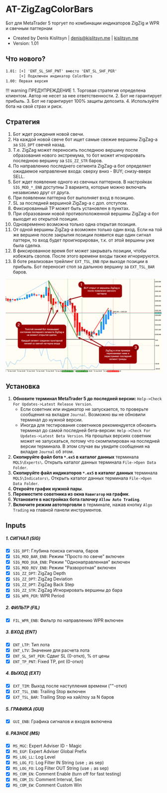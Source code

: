 # AT-ZigZagColorBars
Бот для MetaTrader 5 торгует по комбинации индикаторов ZigZig и WPR и свечным паттернам

* Created by Denis Kislitsyn | denis@kislitsyn.me | [kislitsyn.me](https://kislitsyn.me/personal/algo)
* Version: 1.01

## Что нового?
```
1.01: [+] 'ENT_SL_SHF_PNT' вместо 'ENT_SL_SHF_PER'
      [+] Подключен индикатор ColorBars
1.00: Первая версия
```

!!! warning ПРЕДУПРЕЖДЕНИЕ
    1. Торговая стратегия определена клиентом. Автор не несет за нее ответственности.
    2. Бот не гарантирует прибыль.
    3. Бот не гарантирует 100% защиты депозита.
    4. Используйте бота на свой страх и риск.

## Стратегия

1. Бот ждет рождения новой свечи.
2. На каждой новой свече бот ищет самые свежие вершины ZigZag-а за `SIG_DPT` свечей назад.
3. Т.е. ZigZag может переносить последнюю вершину после образования нового экстремума, то бот может игнорировать последнюю вершину за `SIG_ZZ_STR` баров.
4. По направлению последнего сегмента ZigZag-а бот определяет ожидаемое направление входа: сверху вниз - BUY; снизу-вверх SELL.
5. Бот ждет появление одного из свечных паттернов. В настройках `SIG_MOD_*_ENB` доступны 3 варианта, которые можно включать независимо друг от друга.
6. При появлении паттерна бот выполняет вход в позицию.
7. SL за последней вершиной ZigZag-а с доп. отступом.
8. Фиксированный TP может быть установлен в пунктах. 
9. При образовании новой противоположенной вершины ZigZag-а бот выходит из открытой позиции.
10. Одновременно возможна только одна открытая позиция.
11. От одной вершины ZigZag-а возможен только один вход. Если на той же вершине после закрытия позиции появится еще один сигнал паттерн, то вход будет проигнорирован, т.к. от этой вершины уже была сделка.
12. В фиксированное время бот может закрывать позиции, чтобы избежать свопов. После этого времени входы также игнорируются.
13. В боте реализован трейлинг `EXT_TSL_ENB` при выходе позиции в прибыль. Бот переносит стоп за дальнюю вершину за `EXT_TSL_BAR` баров.

![Layout](img/UM001.%20Layout.png)

## Установка

1. **Обновите терминал MetaTrader 5 до последней версии:** `Help->Check For Updates->Latest Release Version`. 
    - Если советник или индикатор не запускается, то проверьте сообщения на вкладке `Journal`. Возможно вы не обновили терминал до нужной версии.
    - Иногда для тестирования советников рекомендуется обновить терминал до самой последней бета-версии: `Help->Check For Updates->Latest Beta Version`. На прошлых версиях советник может не запускаться, потому что скомпилирован на последней версии терминала. В этом случае вы увидите сообщения на вкладке `Journal` об этом.
2. **Скопируйте файл бота `*.ex5` в каталог данных** терминала `MQL5\Experts\`. Открыть каталог данных терминала `File->Open Data Folder`.
3. **Скопируйте файл индикаторов `*.ex5` в каталог данных** терминала `MQL5\Indicators\`. Открыть каталог данных терминала `File->Open Data Folder`.
4. **Откройте график нужной пары**.
5. **Переместите советника из окна `Навигатор` на график**.
6. **Установите в настройках бота галочку `Allow Auto Trading`**.
7. **Включите режим автоторговли** в терминале, нажав кнопку `Algo Trading` на главной панели инструментов.

## Inputs

##### 1. СИГНАЛ (SIG)
- [x] `SIG_DPT`: Глубина поиска сигнала, баров
- [x] `SIG_MOD_BAR_ENB`: Режим "Просто по свече" включен
- [x] `SIG_MOD_DUA_ENB`: Режим "Однонаправленная" включен
- [x] `SIG_MOD_REV_ENB`: Режим "Разворотная" включен
- [x] `SIG_ZZ_DPT`: ZigZag Depth
- [x] `SIG_ZZ_DPT`: ZigZag Deviation
- [x] `SIG_ZZ_DPT`: ZigZag Back Step
- [x] `SIG_ZZ_STR`: ZigZag Игнорировать вершины до бара
- [x] `SIG_WPR_PER`: WPR Period

##### 2. ФИЛЬТР (FIL)
- [x] `FIL_WPR_ENB`: Фильтр по направлению WPR включен

##### 3. ВХОД (ENT)
- [x] `ENT_LTP`: Тип лота
- [x] `ENT_LTV`: Значение для расчета лота
- [x] `ENT_SL_SHT_PER`: Сдвиг SL (0-откл), % от цены
- [x] `ENT_TP_PNT`: Fixed TP, pnt (0-откл)

##### 4. ВЫХОД (EXT)
- [x] `EXT_TIM`: Выход после наступления времени (""-откл)
- [x] `EXT_TSL_ENB`: Trailing Stop включен
- [x] `EXT_TSL_BAR`: Trailing Stop на хай/лоу за N баров

##### 5. ГРАФИКА (GUI)
- [x] `GUI_ENB`: Графика сигналов и входов включена

##### 6. РАЗНОЕ (MS)
- [x] `MS_MGC`: Expert Adviser ID - Magic
- [x] `MS_EGP`: Expert Adviser Global Prefix
- [x] `MS_LOG_LL`: Log Level
- [x] `MS_LOG_FI`: Log Filter IN String (use `;` as sep)
- [x] `MS_LOG_FO`: Log Filter OUT String (use `;` as sep)
- [x] `MS_COM_EN`: Comment Enable (turn off for fast testing)
- [x] `MS_COM_IS`: Comment Interval, Sec
- [x] `MS_COM_EW`: Comment Custom Win
